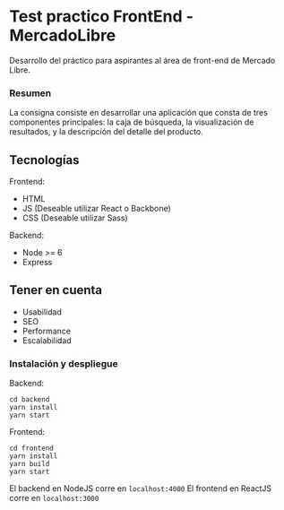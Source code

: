 # Test practico FrontEnd - MercadoLibre
Desarrollo del práctico para aspirantes al área de front-end de Mercado Libre.

### Resumen
La consigna consiste en desarrollar una aplicación que consta de tres componentes principales: la caja de búsqueda, la visualización de resultados, y la descripción del detalle del producto.

## Tecnologías
Frontend:
- HTML
- JS (Deseable utilizar React o Backbone)
- CSS (Deseable utilizar Sass)


Backend:
- Node >= 6
- Express

## Tener en cuenta
- Usabilidad
- SEO
- Performance
- Escalabilidad

### Instalación y despliegue
Backend:
```
cd backend
yarn install
yarn start
```
Frontend:
```
cd frontend
yarn install
yarn build
yarn start
```

El backend en NodeJS corre en `localhost:4000`
El frontend en ReactJS corre en `localhost:3000`

